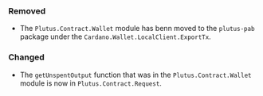 ### Removed

- The `Plutus.Contract.Wallet` module has benn moved to the `plutus-pab` package
  under the `Cardano.Wallet.LocalClient.ExportTx`.

### Changed

- The `getUnspentOutput` function that was in the `Plutus.Contract.Wallet`
  module is now in `Plutus.Contract.Request`.
